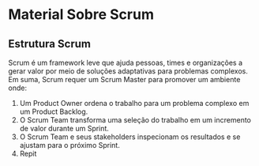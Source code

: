 # Material Sobre Scrum 

 ## Estrutura Scrum 

Scrum é um framework leve que ajuda pessoas, times e organizações a gerar valor por meio 
de soluções adaptativas para problemas complexos.
Em suma, Scrum requer um Scrum Master para promover um ambiente onde:
1. Um Product Owner ordena o trabalho para um problema complexo em um Product 
Backlog.
2. O Scrum Team transforma uma seleção do trabalho em um incremento de valor durante 
um Sprint.
3. O Scrum Team e seus stakeholders inspecionam os resultados e se ajustam para o 
próximo Sprint.
4. Repit
